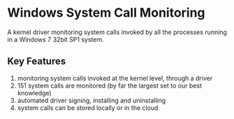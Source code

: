 # Windows System Call Monitoring #

A kernel driver monitoring system calls invoked by all the processes running in a Windows 7 32bit SP1 system.

## Key Features ##
1. monitoring system calls invoked at the kernel level, through a driver
2. 151 system calls are monitored (by far the largest set to our best knowledge)
3. automated driver signing, installing and uninstalling
4. system calls can be stored locally or in the cloud
